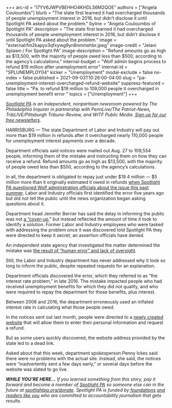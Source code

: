 +++
arc-id = "I7YV6JWPVBEHHO4KHDLS6M2QOE"
authors = ["Angela Couloumbis"]
blurb = "The state first learned it had overcharged thousands of people unemployment interest in 2016, but didn’t disclose it until Spotlight PA asked about the problem."
byline = "Angela Couloumbis of Spotlight PA"
description = "The state first learned it had overcharged thousands of people unemployment interest in 2016, but didn’t disclose it until Spotlight PA asked about the problem."
image = "external/fm2kapyx3qfxywg9yn8nmmehbr.jpeg"
image-credit = "Jelani Splawn / For Spotlight PA"
image-description = "Refund amounts go as high as $13,500, with the majority of people owed less than $500, according to the agency’s calculations."
internal-budget = "Wolf admin begins process to refund $19 million after unemployment error"
internal-id = "SPLUNEMPLOY04"
kicker = "Unemployment"
modal-exclude = false
no-index = false
published = 2021-09-03T10:26:00-04:00
slug = "pa-unemployment-interest-overcharged-refund-website"
suppress-featured = false
title = "Pa. to refund $19 million to 109,000 people it overcharged in unemployment benefit error "
topics = ["Unemployment"]
+++

<a href="https://www.spotlightpa.org/"><i>Spotlight PA</i></a><i> is an independent, nonpartisan newsroom powered by The Philadelphia Inquirer in partnership with PennLive/The Patriot-News, TribLIVE/Pittsburgh Tribune-Review, and WITF Public Media. </i><a href="https://www.spotlightpa.org/newsletters"><i>Sign up for our free newsletters</i></a><i>.</i>

HARRISBURG — The state Department of Labor and Industry will pay out more than $19 million in refunds after it overcharged nearly 110,000 people for unemployment interest payments over a decade.

Department officials said notices were mailed out Aug. 27 to 109,554 people, informing them of the mistake and instructing them on how they can receive a refund. Refund amounts go as high as $13,500, with the majority of people owed less than $500, according to the agency’s calculations.

In all, the department is obligated to repay just under $19.4 million — $5 million more than it originally estimated it owed in refunds <a href="https://www.spotlightpa.org/news/2021/07/pa-department-of-labor-unemployment-claims-overpayment-interest/">when Spotlight PA questioned Wolf administration officials about the issue this past summer</a>. Labor and Industry officials first identified the error five years ago but did not tell the public until the news organization began asking questions about it.

<script src="https://www.spotlightpa.org/embed.js" async></script><div data-spl-embed-version="1" data-spl-src="https://www.spotlightpa.org/embeds/newsletter/"></div>

Department head Jennifer Berrier has said the delay in informing the public was not <a href="https://www.spotlightpa.org/news/2021/07/pa-unemployment-error-no-coverup-officials-say/">a “cover-up,</a>” but instead reflected the amount of time it took to identify a solution. Former Labor and Industry employees who were tasked with addressing the problem once it was discovered told Spotlight PA they were directed to keep it secret, an assertion officials have denied.

An independent state agency that investigated the matter determined the mistake was <a href="https://www.spotlightpa.org/news/2021/07/pa-unemployment-depart-of-labor-and-industry-overpayment-mistake-claims/">the result of “human error” and lack of oversight</a>.

Still, the Labor and Industry department has never addressed why it took so long to inform the public, despite repeated requests for an explanation.

Department officials discovered the error, which they referred to as “the interest rate problem,” in late 2016. The mistake impacted people who had received unemployment benefits for which they did not qualify, and who were required to repay the department for those benefits, plus interest.

<script src="https://www.spotlightpa.org/embed.js" async></script><div data-spl-embed-version="1" data-spl-src="https://www.spotlightpa.org/embeds/donate/?teaser_text=If%20you%20learned%20something%20from%20this%20report%2C%20pay%20it%20forward%20and%20become%20a%20member%20of%20Spotlight%20PA%20so%20someone%20else%20can%20in%20the%20future."></div>


Between 2006 and 2016, the department erroneously used an inflated interest rate in calculating what those people owed.

In the notices sent out last month, people were directed to a <a href="https://www.interestrefund.uc.pa.gov/">newly created website</a> that will allow them to enter their personal information and request a refund.

But as some users quickly discovered, the website address provided by the state led to a dead link.

Asked about that this week, department spokesperson Penny Ickes said there were no problems with the actual site. Instead, she said, the notices were “inadvertently sent a few days early,” or several days before the website was slated to go live.

<i><b>WHILE YOU’RE HERE...</b></i><i> If you learned something from this story, pay it forward and become a member of </i><a href="https://www.spotlightpa.org/"><i>Spotlight PA</i></a><i> so someone else can in the future at </i><a href="http://spotlightpa.org/donate"><i>spotlightpa.org/donate</i></a><i>. Spotlight PA is funded by</i><a href="https://www.spotlightpa.org/support"><i> foundations</i></a><i> </i><a href="https://www.spotlightpa.org/support"><i>and readers like you</i></a><i> who are committed to accountability journalism that gets results.</i>
